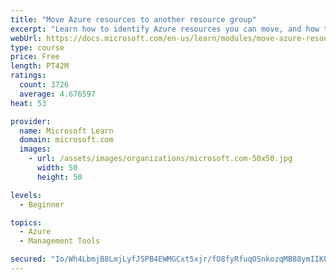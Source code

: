 ```yaml
---
title: "Move Azure resources to another resource group"
excerpt: "Learn how to identify Azure resources you can move, and how to move them to a new resource group."
webUrl: https://docs.microsoft.com/en-us/learn/modules/move-azure-resources-another-resource-group/
type: course
price: Free
length: PT42M
ratings:
  count: 3726
  average: 4.676597
heat: 53

provider:
  name: Microsoft Learn
  domain: microsoft.com
  images:
    - url: /assets/images/organizations/microsoft.com-50x50.jpg
      width: 50
      height: 50

levels:
  - Beginner

topics:
  - Azure
  - Management Tools

secured: "Io/Wh4LbmjB8LmjLyfJSPB4EWMGCxt5xjr/fO8fyRfuqOSnkozqMB88ymIIKL9tLL7Gf1uRbC4KbwglTlQwsmrAsV653CJSvpwdOaU0tZV9Gk6Hc+ivqT7mYQbl+7KokCnOdneDrt7nqzBGWoyVp5wSRxHkRP2g+qAxxWnn/qsBhTW50vYTXhYtAjd794tv5uLGKg4UUb1zwLLh1Kxst1CHS/lBXH1PqqZSlS381s9xKMnLDr8646KMUzEp46C2vxaNsii7FwEhWZE57NcpotjGOKBVQkc1HNPhLTD4Wikwphxe+oGqsxYvVsvf01Rl1H1xINxqHquqQEcMj3Ycu9U4gar+ICF3EbN4HxkhM6L8DfSSMCCzyLQoOTLGxdQAeyHYeEppsaJuz0DE/xnIgybUHKfNDF3R6AlgZkxKuPmE=;q8YyErdDq8Xiki8A8/WJNw=="
---
```



